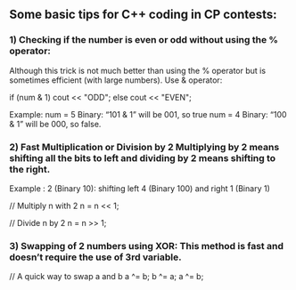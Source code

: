 ## Some basic tips for C++ coding in CP contests: 
### 1) Checking if the number is even or odd without using the % operator: 
Although this trick is not much better than using the % operator but is sometimes efficient (with large numbers). Use & operator: 

if (num & 1)
   cout << "ODD";
else
   cout << "EVEN";

Example: num = 5 Binary: “101 & 1” will be 001, so true num = 4 Binary: “100 & 1” will be 000, so false. 

### 2) Fast Multiplication or Division by 2 Multiplying by 2 means shifting all the bits to left and dividing by 2 means shifting to the right. 
Example : 2 (Binary 10): shifting left 4 (Binary 100) and right 1 (Binary 1) 

// Multiply n with 2
n = n << 1;
 
// Divide n by 2
n = n >> 1;

### 3) Swapping of 2 numbers using XOR: This method is fast and doesn’t require the use of 3rd variable. 

// A quick way to swap a and b
a ^= b;
b ^= a;
a ^= b;
